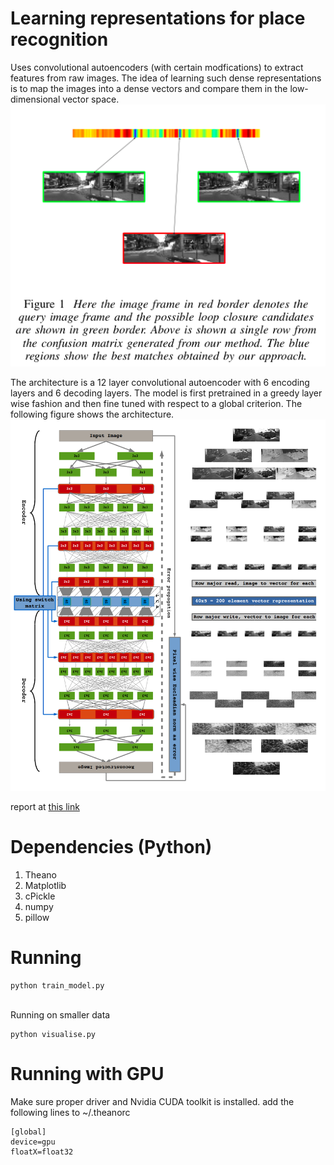 # Learning representations for place recognition <br>
Uses convolutional autoencoders (with certain modfications) to extract features from raw images. The idea of learning such dense representations is to map the images into a dense vectors and compare them in the low-dimensional vector space. <br>
<img src="https://raw.githubusercontent.com/shady-cs15/shady-cs15.github.io/master/images/lrpr1.png"/> <br>

The architecture is a 12 layer convolutional autoencoder with 6 encoding layers and 6 decoding layers. The model is first pretrained in a greedy layer wise fashion and then fine tuned with respect to a global criterion. The following figure shows the architecture.
<br>
<img src="https://raw.githubusercontent.com/shady-cs15/shady-cs15.github.io/master/images/lrpr2.png"/> <br>

report at <a href="https://github.com/shady-cs15/shady-cs15.github.io/blob/master/files/lrpr.pdf"/>this link</a>

# Dependencies (Python)
1. Theano <br>
2. Matplotlib <br>
3. cPickle <br>
4. numpy <br>
5. pillow <br>

# Running
```
python train_model.py
```
<br>Running on smaller data <br>
```
python visualise.py
``` 

# Running with GPU
Make sure proper driver and Nvidia CUDA toolkit is installed.
add the following lines to ~/.theanorc
```
[global]
device=gpu
floatX=float32
```
